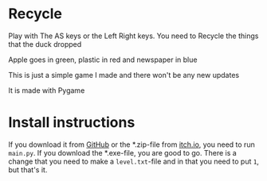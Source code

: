 # Recycle

Play with The AS keys or the Left Right keys. You need to Recycle the things that the duck dropped

Apple goes in green, plastic in red and newspaper in blue

This is just a simple game I made and there won't be any new updates

It is made with Pygame

# Install instructions

If you download it from [GitHub](https://github.com/Abelkrijgtalles/Recycle "GitHub") or the *.zip-file from [itch.io](https://abelkrijgtalles.itch.io/recycle "itch.io"), you need to run `main.py`.
If you download the *.exe-file, you are good to go. There is a change that you need to make a `level.txt`-file and in that you need to put `1`, but that's it.
